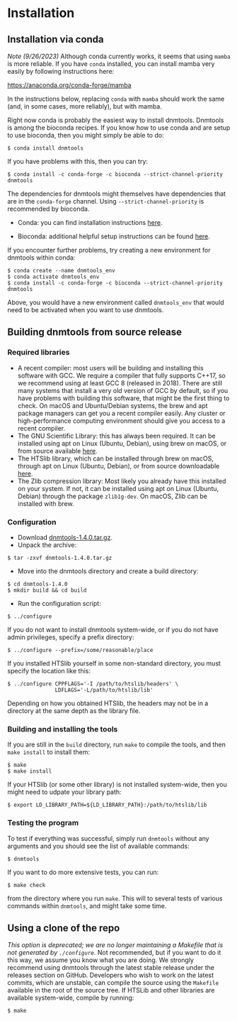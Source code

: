 Installation
============

## Installation via conda

*Note (9/26/2023)* Although conda currently works, it seems that using
`mamba` is more reliable. If you have `conda` installed, you can
install mamba very easily by following instructions here:

https://anaconda.org/conda-forge/mamba

In the instructions below, replacing `conda` with `mamba` should work
the same (and, in some cases, more reliably), but with mamba.

Right now conda is probably the easiest way to install
dnmtools. Dnmtools is among the bioconda recipes. If you know how to
use conda and are setup to use bioconda, then you might simply be able
to do:
```console
$ conda install dnmtools
```

If you have problems with this, then you can try:
```console
$ conda install -c conda-forge -c bioconda --strict-channel-priority dnmtools
```

The dependencies for dnmtools might themselves have dependencies that
are in the `conda-forge` channel. Using `--strict-channel-priority` is
recommended by bioconda.

* Conda: you can find installation instructions
  [here](https://docs.conda.io/projects/conda/en/latest/user-guide/install/index.html).

* Bioconda: additional helpful setup instructions can be found
  [here](https://bioconda.github.io).

If you encounter further problems, try creating a new environment for
dnmtools within conda:
```console
$ conda create --name dnmtools_env
$ conda activate dnmtools_env
$ conda install -c conda-forge -c bioconda --strict-channel-priority dnmtools
```

Above, you would have a new environment called `dnmtools_env` that
would need to be activated when you want to use dnmtools.

## Building dnmtools from source release

### Required libraries

* A recent compiler: most users will be building and installing this
  software with GCC. We require a compiler that fully supports C++17,
  so we recommend using at least GCC 8 (released in 2018). There are
  still many systems that install a very old version of GCC by
  default, so if you have problems with building this software, that
  might be the first thing to check. On macOS and Ubuntu/Debian
  systems, the brew and apt package managers can get you a recent
  compiler easily. Any cluster or high-performance computing
  environment should give you access to a recent compiler.
* The GNU Scientific Library: this has always been required. It can be
  installed using apt on Linux (Ubuntu, Debian), using brew on macOS,
  or from source available [here](http://www.gnu.org/software/gsl).
* The HTSlib library, which can be installed through brew on macOS,
  through apt on Linux (Ubuntu, Debian), or from source downloadable
  [here](https://github.com/samtools/htslib).
* The Zlib compression library: Most likely you already have this
  installed on your system. If not, it can be installed using apt on
  Linux (Ubuntu, Debian) through the package `zlib1g-dev`. On macOS,
  Zlib can be installed with brew.

### Configuration

* Download [dnmtools-1.4.0.tar.gz](https://github.com/smithlabcode/dnmtools/releases/download/v1.4.0/dnmtools-1.4.0.tar.gz).
* Unpack the archive:
```console
$ tar -zxvf dnmtools-1.4.0.tar.gz
```
* Move into the dnmtools directory and create a build directory:
```console
$ cd dnmtools-1.4.0
$ mkdir build && cd build
```
* Run the configuration script:
```console
$ ../configure
```
If you do not want to install dnmtools system-wide, or if you do
not have admin privileges, specify a prefix directory:
```console
$ ../configure --prefix=/some/reasonable/place
```
If you installed HTSlib yourself in some non-standard directory,
you must specify the location like this:
```console
$ ../configure CPPFLAGS='-I /path/to/htslib/headers' \
               LDFLAGS='-L/path/to/htslib/lib'
```
Depending on how you obtained HTSlib, the headers may not be
in a directory at the same depth as the library file.

### Building and installing the tools

If you are still in the `build` directory, run `make` to compile the
tools, and then `make install` to install them:
```console
$ make
$ make install
```
If your HTSlib (or some other library) is not installed system-wide,
then you might need to udpate your library path:
```console
$ export LD_LIBRARY_PATH=${LD_LIBRARY_PATH}:/path/to/htslib/lib
```

### Testing the program

To test if everything was successful, simply run `dnmtools` without
any arguments and you should see the list of available commands:
```console
$ dnmtools
```
If you want to do more extensive tests, you can run:
```console
$ make check
```
from the directory where you run `make`. This will to several tests of
various commands within `dnmtools`, and might take some time.

## Using a clone of the repo

*This option is deprecated; we are no longer maintaining a Makefile
that is not generated by `./configure`.* Not recommended, but if you
want to do it this way, we assume you know what you are doing. We
strongly recommend using dnmtools through the latest stable release
under the releases section on GitHub. Developers who wish to work on
the latest commits, which are unstable, can compile the source using
the `Makefile` available in the root of the source tree. If HTSLib and
other libraries are available system-wide, compile by running:
```console
$ make
```
